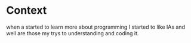 # Context
when a started to learn more about programming I started to like IAs and well are those my trys to understanding and coding it.

